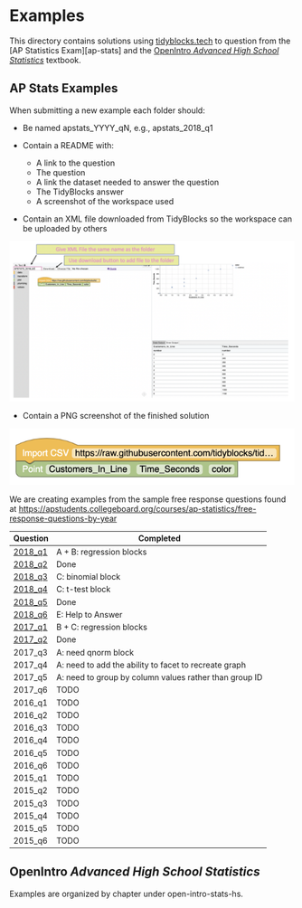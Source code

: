 # Examples

This directory contains solutions using [tidyblocks.tech][tidyblocks]
to question from the [AP Statistics Exam][ap-stats]
and the [OpenIntro *Advanced High School Statistics*][openintro-hs] textbook.

## AP Stats Examples

When submitting a new example each folder should:

- Be named apstats_YYYY_qN, e.g., apstats_2018_q1

- Contain a README with:
  - A link to the question
  - The question
  - A link the dataset needed to answer the question
  - The TidyBlocks answer
  - A screenshot of the workspace used

- Contain an XML file downloaded from TidyBlocks so the workspace can be uploaded by others

![](download_xml.png)

- Contain a PNG screenshot of the finished solution

![](screenshot.png)

We are creating examples from the sample free response questions found at
<https://apstudents.collegeboard.org/courses/ap-statistics/free-response-questions-by-year>

| Question  | Completed |
| -------- | ---- |
| [2018_q1](https://github.com/tidyblocks/tidyblocks/tree/master/examples/apstats_2018_q1)  | A + B: regression blocks |
| [2018_q2](https://github.com/tidyblocks/tidyblocks/tree/master/examples/apstats_2018_q2)  | Done |
| [2018_q3](https://github.com/tidyblocks/tidyblocks/tree/master/examples/apstats_2018_q3)  | C: binomial block |
| [2018_q4](https://github.com/tidyblocks/tidyblocks/tree/master/examples/apstats_2018_q4)  | C: t-test block |
| [2018_q5](https://github.com/tidyblocks/tidyblocks/tree/master/examples/apstats_2018_q5)  | Done |
| [2018_q6](https://github.com/tidyblocks/tidyblocks/tree/master/examples/apstats_2018_q6)  | E: Help to Answer |
| [2017_q1](https://github.com/tidyblocks/tidyblocks/tree/master/examples/apstats_2017_q1)  | B + C: regression blocks |
| [2017_q2](https://github.com/tidyblocks/tidyblocks/tree/master/examples/apstats_2017_q2)  | Done |
| 2017_q3  | A: need qnorm block |
| 2017_q4  | A: need to add the ability to facet to recreate graph |
| 2017_q5  | A: need to group by column values rather than group ID |
| 2017_q6  | TODO |
| 2016_q1  | TODO |
| 2016_q2  | TODO |
| 2016_q3  | TODO |
| 2016_q4  | TODO |
| 2016_q5  | TODO |
| 2016_q6  | TODO |
| 2015_q1  | TODO |
| 2015_q2  | TODO |
| 2015_q3  | TODO |
| 2015_q4  | TODO |
| 2015_q5  | TODO |
| 2015_q6  | TODO |

## OpenIntro *Advanced High School Statistics*

Examples are organized by chapter under open-intro-stats-hs.

[apstats]: https://apstudents.collegeboard.org/courses/ap-statistics/free-response-questions-by-year
[openintro-hs]: https://www.openintro.org/stat/textbook.php?stat_book=aps
[tidyblocks]: http://tidyblocks.tech
